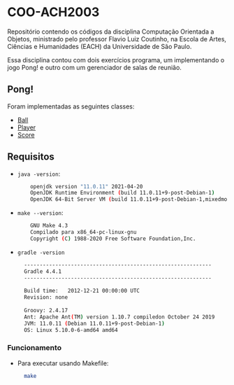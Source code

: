 # COO-ACH2003

Repositório contendo os códigos da disciplina Computação Orientada a Objetos, ministrado pelo professor Flavio Luiz Coutinho, na Escola de Artes, Ciências e Humanidades (EACH) da Universidade de São Paulo.

Essa disciplina contou com dois exercícios programa, um implementando o jogo Pong! e outro com um gerenciador de salas de reunião.

## Pong!

Foram implementadas as seguintes classes:

- [Ball](https://github.com/martinsjeniffer/COO-ACH2003/blob/master/EP1_2021/src/Ball.java)
- [Player](https://github.com/martinsjeniffer/COO-ACH2003/blob/master/EP1_2021/src/Ball.java)
- [Score](https://github.com/martinsjeniffer/COO-ACH2003/blob/master/EP1_2021/src/Score.java)

## Requisitos

- `java -version`:
    ```bash
        openjdk version "11.0.11" 2021-04-20
        OpenJDK Runtime Environment (build 11.0.11+9-post-Debian-1)
        OpenJDK 64-Bit Server VM (build 11.0.11+9-post-Debian-1,mixedmode, sharing)
    ```
- `make --version`: 
    ```bash
        GNU Make 4.3
        Compilado para x86_64-pc-linux-gnu
        Copyright (C) 1988-2020 Free Software Foundation,Inc.
    ```
- `gradle -version`
    ```bash
      ------------------------------------------------------------
      Gradle 4.4.1
      ------------------------------------------------------------
      
      Build time:   2012-12-21 00:00:00 UTC
      Revision: none
      
      Groovy: 2.4.17
      Ant: Apache Ant(TM) version 1.10.7 compiledon October 24 2019
      JVM: 11.0.11 (Debian 11.0.11+9-post-Debian-1)
      OS: Linux 5.10.0-6-amd64 amd64
    ```
    

### Funcionamento

- Para executar usando Makefile:
  ```bash
    make
  ```
